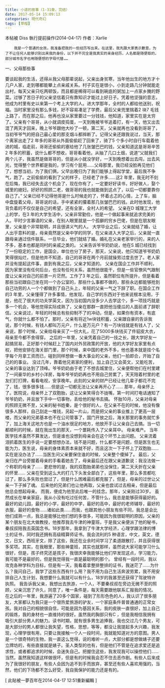 ```yaml
---
title: 小遥的故事（1-31章，完结）
date: 2017-05-14 15:09:13
categories: 現代奇幻
tags: [草榴]
---
```

本帖被 Diss 執行提前操作(2014-04-17)
作者：Xarlie

        我是一个普通的女孩，我准备把我的一些经历写出来。在这里，我先跟大家表示歉意，为了不让任何人能够识别出来我的身份，以下并不完全是我真实的亲身经历，人名都是随便取的，部分城市名字也用随便想的字母代替……



一、父母那些事

要谈起我的生活，还得从我父母那辈说起，父亲出身贫寒，当年他出生的地方才十几户人家，走到哪都能攀上点亲戚关系。村子实在是很小，小到走路几分钟就能走出村，每天父亲只吃两顿饭，而且都是稀得可以看到碗底的粥加上一点家乡腌的野菜。过够了苦日子的父亲坚信着只有靠知识才能过上好日子。凭着他坚强的意志，他成为村里有史以来第一个考上大学的人。进大学那年，全村的人都给他送别，祝福。当时家里没有那么多钱，好不容易凑足了学费，最后父亲兜里揣着2 块7 毛钱上路了，而在那之后，他再也没从家里要过一分钱钱，他知道，家里实在是太穷了。父亲有个哥哥，从小就调皮捣蛋，一天到晚被爷爷追着打，有一天，他又出去混了两天才回来，晚上爷爷跟他大吵了一顿，第二天，父亲就再也没看到哥哥了，当初爷爷气的把自己最心爱的那支烟斗都摔断了。记得父亲还跟我说过，当天，那个离家出走了2 年多的哥哥从外面偷偷赶了回来了，骑了5 个多小时自行车载着他进的城，临走前，哥哥还偷偷的塞给他了几张皱巴巴的钱，父亲知道这是哥哥辛苦2 年多的积蓄，说什么都不想收，哥哥看着他，从抽了几口土烟，说道“父就我们两个儿子，我虽然是做哥哥的，但是从小就没学好，一天到晚想着出去闯，出去风光，觉得整个世界都是我的，学习有个屁用……父母那里，我已经没脸再见他们了，想想当初，为了我们俩，父早出晚归为了我们能够上得起学堂，最后我不争气，跑了。之前偷偷的看到了父的样子，已经老了许多……这2 年里，我无时不刻在后悔，我已经失去这个机会了，现在你有了，一定要好好读书，好好做人，娶个城里的媳妇，好好的照顾二老，做哥哥的我也就能做到这点了，以后一切都要靠你自己了。”
父亲已经不记得他哥是什么时候走的了，怀着忐忑的心情，上了车，脑中盘旋着父母，哥哥说的话，手中紧紧的攥着那几张皱巴巴的钱。此时他发现，他背负着的不仅仅是自己的希望，还有全家，全村人的希望。
父亲在D 城理工大学上的学，在3 年的大学生活中，父亲非常勤俭，他是一个做起事来就追求完美的人。平时少言寡语的父亲，在别人眼里就是一个孤僻的穷乡巴佬，但是在朋友眼里，父亲是个非常聪明，并且很讲义气的人。
大学毕业之后，父亲就结了婚，让人出乎意料的是，母亲竟然是父亲中学的同学，在父亲进入大学之后，父亲就一直跟母亲通过信件联系，一旦毕业，他们就结了婚。婚礼在父亲老家举行的，来的人不多，基本也都是同村的亲戚之类的。
父亲告诉爷爷奶奶说，他在S 城已经找到了一份稳定的工作，是国企，单位也分了房子，那天，父亲说，他只知道爷爷奶奶笑得很灿烂，但是他并不知道，自己的哥哥在两个月前就操劳过度去世了。老人家并没有提起这件事，直到有我之后，父亲才知道的。
父亲在国企工作并不顺利，因为家里没有任何后台，也没有任何关系，虽然他很能干，但是一些官僚风气跟制度让父亲对自己的前景一片茫然。工作了3 年之后，虽然职位有所提升，但是看着那些当初跟自己坐在同一个办公室的，那些什么事都不做的，那些永远都能够抢到自己功劳的人一个个都做到了自己头上，年轻的父亲一气之下辞了职。在国企工作的3 年里，父亲懂得了许多事情，他发现，自己学的东西对于他来说根本没用，于是，他花了很大的功夫学英文，因为当初国内没多少人去学这个，多一项技巧就是多一个机会，等他觉得实际成熟了，父亲在那群一直把他当傻瓜的人面前递了辞职信。父亲说过，年轻的时候总有些抑制不了的冲动，但是，如果你有资本，有底气，你就什么都不怕了。那时，父亲有将近1w块钱积蓄，父亲跟自豪的告诉我说，那个时候，有钱人都叫万元户，什么是万元户？有一万块钱就是有钱人了，父亲说，那个时候，父亲给母亲买了一份大礼，花了5000多块钱买了件貂皮大衣，母亲至今都不舍得穿。
之后的一年里，父亲凭着自己的一技之长，跟大学好友一起搞贸易，正好那个时候赶上了国内对外贸政策的开放，他的大学好友家里有点权，把他安排在海关部门里，那个时候，来中国的老外不多，他也基本就是挂个名字每个月拿工资而已，碰到同样想做一番大事业的父亲，他们一拍即合，开始了自己的的事业。
没过几年，靠着他兄弟家的便利，加上自己又会英文，又能吃苦，父亲的事业达到了顶峰。爷爷奶奶由于老了不想去城里住，父亲便帮他们在村里建了一间豪华的乡村小洋房，每年爷爷奶奶再也不用自己劳累了，天天陪着村里的老友们打打牌，看看电视，安享晚年。此刻的父亲的财产已经让他几辈子都花不完了，钱，很多很多钱……但是这一切都无法让父亲再开心了……
那年，母亲怀上了。医院说，母亲怀上了双胞胎，这让父亲笑得合不拢嘴，第一时间打电话通知了爷爷奶奶，并且放下手中一切事物，丢给他的秘书去搞。
怀胎10月，父亲对母亲的照顾无微不至，父亲的秘书姓秦，是个很好的人，在父亲不在的时候，他没有像很多人那样，自己刮走一堆钱，另起一片山，而是把父亲的事业推上了更高一层楼，而父亲的兄弟基本也不在公司管事了，国门开放之后，海关那里的事务就忙多了，加上海关这地方也是一个油水很足的地方，他放开手让父亲自己去搞。当一切都顺利的时候，就在我出生的那天，一个噩耗传入了父亲耳中。
母亲难产。
当年医学技术虽然不算发达，但是谁也没想到母亲会在这个环节上出问题。
父亲流着泪抓着医生的手说一定要想想办法，钱不是问题，什么都不是问题，但是医生也无能为力，医生说，母亲的身体素质本来就不好，而且这次一下子怀上了双胞胎……实在是没办法了……当医生问父亲要保住谁的时候，父亲整个傻掉了。
最后，父亲归在产台旁握着母亲的手看着她去了，母亲最后还在跟父亲道歉说：我没法做一个称职的母亲了……
更悲惨的是，我的双胞胎弟弟也没保住，第二天夭折在父亲的怀里……
父亲在受到这么大的打几下头发全部白了，这些年里，那么多苦都吃过了，那么多失败也尝过了，但是什么困难最后都克服了，但是，母亲的过世让父亲一下子掉了魂。
后来他的兄弟们也让他再取，父亲也尝试过去相亲，但是最后他总会想起母亲。
而我，便成为他至此后唯一的挂念。那年，父亲刚过30岁。
虽然成长在单亲家庭，我从小没有吃过任何苦，不管什么，我总是能够获得最好的。最好的幼儿园，最好的小学，最好的中学，最好的高中，最好的老师辅导，最好的衣服，最好的食物……诸如此类……而我，也跟其他小朋友有些不同，我总是会比他们成熟一点，我总是能够比他们想的多很多，可能因为我很聪明的原因，父亲的某个朋友在北大做教授，他推荐我去牛津的神童班，于是我父亲便派了他的秘书，秦叔叔陪我去英国念书。18岁那年，我拿到了牛津大学经济，心理学跟法律的博士的证书，同时我还拥有高级精算师证书。我会流利的5 种语言，中文，英文，德文，日文，西班牙文，除了这些，我还在业余时间学习了柔道跟散打，并且获得很多奖项。其实，在我眼里，那些神童班，其实也就那样，虽然说大家可能学习什么很好，但是，孩子终究还是孩子，我很庆幸我能够比他们早发现这点，学习能力，我可能不是最好的，但是我觉得我一直是最聪明的那个。
曾经有一段时间，我以攻克各种学科为目标，但是有一天，我看着拿整排整排的证书，我迷茫了……为什么？我问自己，我学了这些东西有什么用？我不用为自己生活奔波劳累，我不用安排自己人生计划，我想要什么我就可以有什么，18岁的我甚至还获得了驾驶特许执照。
我告诉我父亲，我想出去旅游，一个人，不要秦叔叔在旁边无微不至的照顾，父亲沉思了许久，同意了，唯一条件是，每天需要跟他联系汇报我的情况。
在之后的一年里，我游遍了20多个国家，碰到了形形色色的人，我认识了很多朋友，大家都认为我只是一个很热爱旅游的驴友，一个家庭条件普普通通的正常女孩。我对自己的相貌很自信，可能是因为基因关系，我的皮肤一直很好，加上自己的锻炼，我的身材也一直维持的很好。虽然我的胸部只有C ，但是我相信我拥有吸引大部分男人的魅力。读书时期，就有很多男生追捧我，我也交过几个男友，可是大部分的男人都很让我失望，性格，思想，等等，都没让我提起多大兴趣，我发现，心理学很有用，只要让我接触一个人一段时间，我就能知道对方的意图。男人是一个很奇特的生物，我一直这么觉得，说的难听一点，大部分都是想做婊子还要立牌坊的，有些直接就是婊子。圣人类型的也有，但是他们不管是在追求爱还是追求性，或者都追求的时候，会迷失自己。把握住这些，我发现我可以操控他们……当然，虽然我知道这样做很坏，但是有的时候我会忍不住去恶作剧。有些人后来成为了我很好的朋友，有些人会因为追不到手而放弃，甚至还有些人喜欢用强的，当然，他们的下场都不怎么好受，我自我保护的能力还是有的。


[ 此貼被一夢百年在2014-04-17 12:51重新編輯 ]